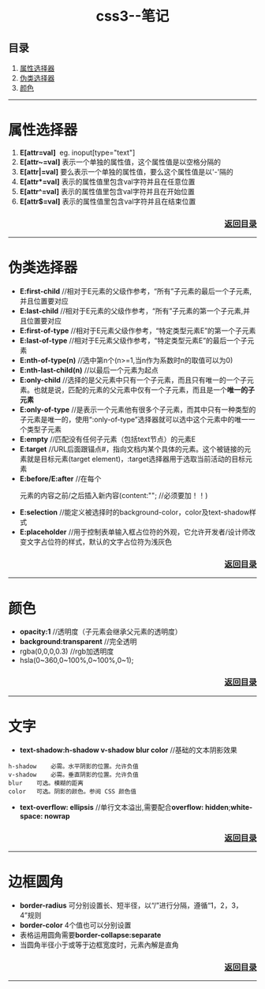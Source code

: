 <h1 align="center">css3--笔记</h1>

## 目录
1. [属性选择器](#user-content-属性选择器)
2. [伪类选择器](#user-content-伪类选择器)
3. [颜色](#user-content-颜色)

***

# 属性选择器
1. **E[attr=val]**  eg. inoput[type="text"]
2. **E[attr~=val]** 表示一个单独的属性值，这个属性值是以空格分隔的
3. **E[attr|=val]** 要么表示一个单独的属性值，要么这个属性值是以'-'隔的
4. **E[attr\*=val]** 表示的属性值里包含val字符并且在任意位置
5. **E[attr^=val]** 表示的属性值里包含val字符并且在开始位置
6. **E[attr$=val]** 表示的属性值里包含val字符并且在结束位置

<h3 align="right"><a href="#user-content-css3--笔记">返回目录</a></h3>

***

# 伪类选择器
+ **E:first-child** //相对于E元素的父级作参考，“所有”子元素的最后一个子元素,并且位置要对应
+ **E:last-child** //相对于E元素的父级作参考，“所有”子元素的第一个子元素,并且位置要对应
+ **E:first-of-type** //相对于E元素父级作参考，“特定类型元素E”的第一个子元素
+ **E:last-of-type** //相对于E元素父级作参考，“特定类型元素E”的最后一个子元素
+ **E:nth-of-type(n)** //选中第n个(n>=1,当n作为系数时n的取值可以为0)
+ **E:nth-last-child(n)** //以最后一个元素为起点
+ **E:only-child** //选择的是父元素中只有一个子元素，而且只有唯一的一个子元素。也就是说，匹配的元素的父元素中仅有一个子元素，而且是一个**唯一的子元素**
+ **E:only-of-type** //是表示一个元素他有很多个子元素，而其中只有一种类型的子元素是唯一的，使用“:only-of-type”选择器就可以选中这个元素中的唯一一个类型子元素
+ **E:empty** //匹配没有任何子元素（包括text节点）的元素E
+ **E:target** //URL后面跟锚点#，指向文档内某个具体的元素。这个被链接的元素就是目标元素(target element)，:target选择器用于选取当前活动的目标元素
+ **E:before/E:after** //在每个 <p> 元素的内容之前/之后插入新内容(content:""; //必须要加！！)
+ **E:selection** //能定义被选择时的background-color，color及text-shadow样式
+ **E:placeholder** //用于控制表单输入框占位符的外观，它允许开发者/设计师改变文字占位符的样式，默认的文字占位符为浅灰色

<h3 align="right"><a href="#user-content-css3--笔记">返回目录</a></h3>

***

# 颜色
+ **opacity:1** //透明度（子元素会继承父元素的透明度）
+ **background:transparent** //完全透明
+ rgba(0,0,0,0.3) //rgb加透明度
+ hsla(0~360,0~100%,0~100%,0~1);

<h3 align="right"><a href="#user-content-css3--笔记">返回目录</a></h3>

***

# 文字
+ **text-shadow:h-shadow v-shadow blur color** //基础的文本阴影效果
```
h-shadow	必需。水平阴影的位置。允许负值
v-shadow	必需。垂直阴影的位置。允许负值
blur	可选。模糊的距离
color	可选。阴影的颜色。参阅 CSS 颜色值
```
+ **text-overflow: ellipsis** //单行文本溢出,需要配合**overflow: hidden**;**white-space: nowrap**


<h3 align="right"><a href="#user-content-css3--笔记">返回目录</a></h3>

***

# 边框圆角
+ **border-radius** 可分别设置长、短半径，以“/”进行分隔，遵循“1，2，3，4”规则
+ **border-color** 4个值也可以分别设置
+ 表格运用圆角需要**border-collapse:separate**
+ 当圆角半径小于或等于边框宽度时，元素內解是直角


<h3 align="right"><a href="#user-content-css3--笔记">返回目录</a></h3>

***






